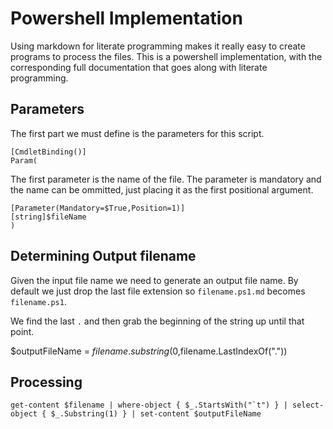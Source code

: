 Powershell Implementation
===

Using markdown for literate programming makes it really easy to create programs to process the files. This is a powershell implementation, with the corresponding full documentation that goes along with literate programming.

Parameters
---

The first part we must define is the parameters for this script.

	[CmdletBinding()]
	Param(

The first parameter is the name of the file. The parameter is mandatory and the name can be ommitted, just placing it as the first positional argument.

	[Parameter(Mandatory=$True,Position=1)]
	[string]$fileName
	)
	
Determining Output filename
---

Given the input file name we need to generate an output file name. By default we just drop the last file extension so `filename.ps1.md` becomes `filename.ps1`. 

We find the last `.` and then grab the beginning of the string up until that point.

$outputFileName = $filename.substring(0,$filename.LastIndexOf("."))

Processing
---

	get-content $filename | where-object { $_.StartsWith("`t") } | select-object { $_.Substring(1) } | set-content $outputFileName